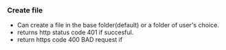 
### Create file
- Can create a file in the base folder(default) or a folder of user's choice.
- returns http status code 401 if succesful.
- return https code 400 BAD request if